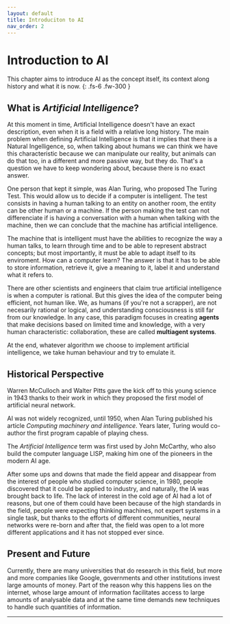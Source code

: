 ```yaml
---
layout: default
title: Introduciton to AI
nav_order: 2
---
```


# Introduction to AI

This chapter aims to introduce AI as the concept itself, its context along history and what it is now.
{: .fs-6 .fw-300 }

## What is *Artificial Intelligence*?

At this moment in time, Artificial Intelligence doesn't have an exact description, even when it is a field with a relative long history. The main problem when defining Artificial Intelligence is that it implies that there is a Natural Ingelligence, so, when talking about humans we can think we have this characteristic because we can manipulate our reality, but animals can do that too, in a different and more passive way, but they do.
That's a question we have to keep wondering about, because there is no exact answer.

One person that kept it simple, was Alan Turing, who proposed The Turing Test. This would allow us to decide if a computer is intelligent. 
The test consists in having a human talking to an entity on another room, the entity can be other human or a machine. If the person making the test can not differenciate if is having a conversation with a human when talking with the machine, then we can conclude that the machine has artificial intelligence.

The machine that is intelligent must have the abilities to recognize the way a human talks, to learn through time and to be able to represent abstract concepts; but most importantly, it must be able to adapt itself to its enviroment.
How can a computer learn? The answer is that it has to be able to store information, retrieve it, give a meaning to it, label it and understand what it refers to.

There are other scientists and engineers that claim true artificial intelligence is when a computer is rational. But this gives the idea of the computer being efficient, not human like. We, as humans (if you're not a scrapper), are not necesarily rational or logical, and understanding consciousness is still far from our knowledge. In any case, this paradigm focuses in creating **agents** that make decisions based on limited time and knowledge, with a very human characteristic: collaboration, these are called **multiagent systems**.

At the end, whatever algorithm we choose to implement artificial intelligence, we take human behaviour and try to emulate it.


## Historical Perspective

Warren McCulloch and Walter Pitts gave the kick off to this young science in 1943 thanks to their work in which they proposed the first model of artificial neural network.

AI was not widely recognized, until 1950, when Alan Turing published his article *Computing machinery and intelligence*. Years later, Turing would co-author the first program capable of playing chess.

The *Artificial Intelligence* term was first used by John McCarthy, who also build the computer language LISP, making him one of the pioneers in the modern AI age.

After some ups and downs that made the field appear and disappear from the interest of people who studied computer science, in 1980, people discovered that it could be applied to industry, and naturally, the IA was brought back to life.
The lack of interest in the cold age of AI had a lot of reasons, but one of them could have been because of the high standards in the field, people were expecting thinking machines, not expert systems in a single task, but thanks to the efforts of different communities, neural networks were re-born and after that, the field was open to a lot more different applications and it has not stopped ever since.

## Present and Future

Currently, there are many universities that do research in this field, but more and more companies like Google, governments and other institutions invest large amounts of money. Part of the reason why this happens lies on the internet, whose large amount of information facilitates access to large amounts of analysable data and at the same time demands new techniques to handle such quantities of information.

---
